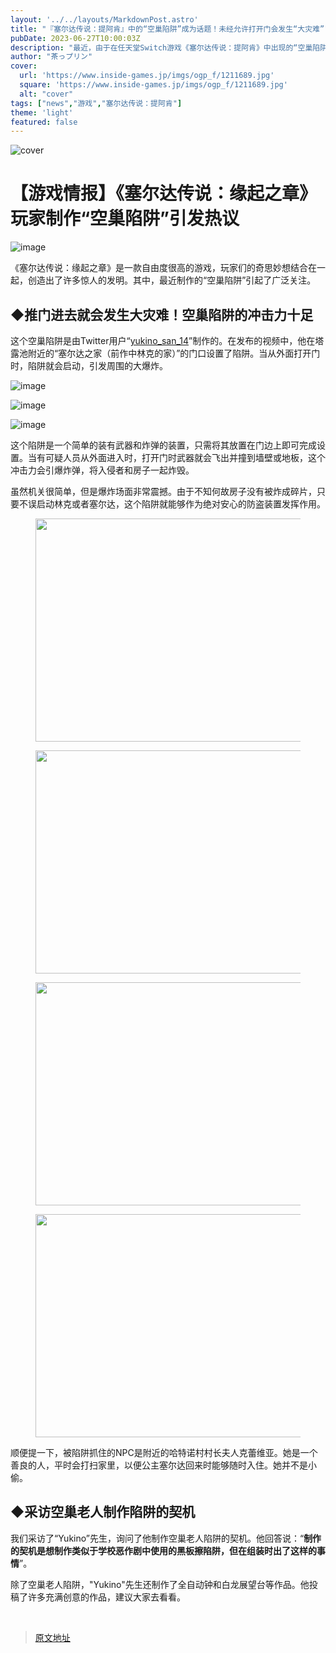 ```yaml
---
layout: '../../layouts/MarkdownPost.astro'
title: "『塞尔达传说：提阿肯』中的“空巢陷阱”成为话题！未经允许打开门会发生“大灾难”"
pubDate: 2023-06-27T10:00:03Z
description: "最近，由于在任天堂Switch游戏《塞尔达传说：提阿肯》中出现的“空巢陷阱”，引起了网友们的热议。"
author: "茶っプリン"
cover:
  url: 'https://www.inside-games.jp/imgs/ogp_f/1211689.jpg'
  square: 'https://www.inside-games.jp/imgs/ogp_f/1211689.jpg'
  alt: "cover"
tags: ["news","游戏","塞尔达传说：提阿肯"]
theme: 'light'
featured: false
---
```

![cover](https://www.inside-games.jp/imgs/ogp_f/1211689.jpg)

# 【游戏情报】《塞尔达传说：缘起之章》玩家制作“空巢陷阱”引发热议

![image](https://www.inside-games.jp/imgs/zoom/1211681.jpg)

《塞尔达传说：缘起之章》是一款自由度很高的游戏，玩家们的奇思妙想结合在一起，创造出了许多惊人的发明。其中，最近制作的“空巢陷阱”引起了广泛关注。

## ◆推门进去就会发生大灾难！空巢陷阱的冲击力十足

这个空巢陷阱是由Twitter用户“[yukino_san_14](https://twitter.com/yukino_san_14)”制作的。在发布的视频中，他在塔露池附近的“塞尔达之家（前作中林克的家）”的门口设置了陷阱。当从外面打开门时，陷阱就会启动，引发周围的大爆炸。

![image](https://www.inside-games.jp/imgs/zoom/1211682.jpg)

![image](https://www.inside-games.jp/imgs/zoom/1211683.jpg)

![image](https://www.inside-games.jp/imgs/zoom/1211684.jpg)

这个陷阱是一个简单的装有武器和炸弹的装置，只需将其放置在门边上即可完成设置。当有可疑人员从外面进入时，打开门时武器就会飞出并撞到墙壁或地板，这个冲击力会引爆炸弹，将入侵者和房子一起炸毁。
<p>虽然机关很简单，但是爆炸场面非常震撼。由于不知何故房子没有被炸成碎片，只要不误启动林克或者塞尔达，这个陷阱就能够作为绝对安心的防盗装置发挥作用。</p><figure class="ctms-editor-image"><img src="https://www.inside-games.jp/imgs/zoom/1211685.jpg" class="inline-article-image" width="640" height="357"></figure><figure class="ctms-editor-image"><img src="https://www.inside-games.jp/imgs/zoom/1211686.jpg" class="inline-article-image" width="640" height="357"></figure><figure class="ctms-editor-image"><img src="https://www.inside-games.jp/imgs/zoom/1211687.jpg" class="inline-article-image" width="640" height="357"></figure><figure class="ctms-editor-image"><img src="https://www.inside-games.jp/imgs/zoom/1211688.jpg" class="inline-article-image" width="640" height="357"></figure><p>顺便提一下，被陷阱抓住的NPC是附近的哈特诺村村长夫人克蕾维亚。她是一个善良的人，平时会打扫家里，以便公主塞尔达回来时能够随时入住。她并不是小偷。</p><h2>◆采访空巢老人制作陷阱的契机</h2><p>我们采访了“Yukino”先生，询问了他制作空巢老人陷阱的契机。他回答说：“<b>制作的契机是想制作类似于学校恶作剧中使用的黑板擦陷阱，但在组装时出了这样的事情</b>”。</p><p>除了空巢老人陷阱，"Yukino"先生还制作了全自动钟和白龙展望台等作品。他投稿了许多充满创意的作品，建议大家去看看。</p><br><script type="text/javascript">;Array.prototype.forEach.call(document.querySelectorAll("div.af_list a"), function (el) { if (el.getAttribute("data-shopping-click") === "") { return; } el.setAttribute("data-shopping-click", ""); el.addEventListener("click", function (e) { let matches = /\/\/www\.amazon\.co\.jp\/gp\/product\/([^/]+)\//.exec(e.target.href); if (matches) { cX.callQueue.push(["sendEvent", "shopping_click", { amazon: matches[1] }]); return; } matches = /\/\/hb\.afl\.rakuten\.co\.jp\/.+\/\? pc=([^&]+)/.exec(e.target.href); if (matches) { matches = /\/mall\/([^/]+)/.exec(decodeURIComponent(matches[1])); if (matches) { cX.callQueue.push(["sendEvent", "shopping_click", { rakuten: matches[1] }]); } } });});</script>

>[原文地址](https://www.inside-games.jp/article/2023/06/27/146848.html)  